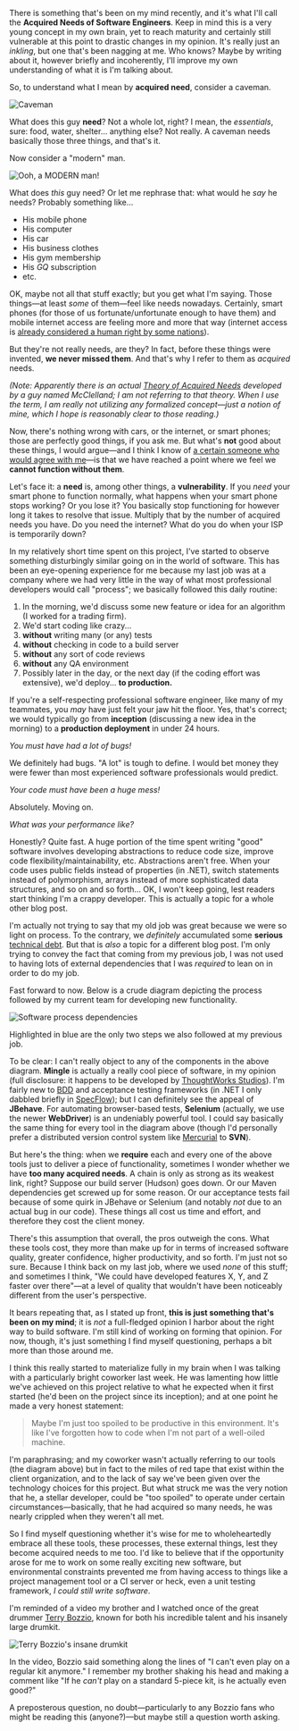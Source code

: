 There is something that's been on my mind recently, and it's what I'll call the **Acquired Needs of Software Engineers**. Keep in mind this is a very young concept in my own brain, yet to reach maturity and certainly still vulnerable at this point to drastic changes in my opinion. It's really just an *inkling*, but one that's been nagging at me. Who knows? Maybe by writing about it, however briefly and incoherently, I'll improve my own understanding of what it is I'm talking about.

So, to understand what I mean by **acquired need**, consider a caveman.

![Caveman](/images/caveman.jpg)

What does this guy **need**? Not a whole lot, right? I mean, the *essentials*, sure: food, water, shelter... anything else? Not really. A caveman needs basically those three things, and that's it.

Now consider a "modern" man.

![Ooh, a MODERN man!](/images/modern-man.jpg)

What does *this* guy need? Or let me rephrase that: what would he *say* he needs? Probably something like...

- His mobile phone
- His computer
- His car
- His business clothes
- His gym membership
- His *GQ* subscription
- etc.

OK, maybe not all that stuff exactly; but you get what I'm saying. Those things—at least *some* of them—feel like needs nowadays. Certainly, smart phones (for those of us fortunate/unfortunate enough to have them) and mobile internet access are feeling more and more that way (internet access is [already considered a human right by some nations](http://en.wikipedia.org/wiki/Right_to_Internet_access)).

But they're not really needs, are they? In fact, before these things were invented, **we never missed them**. And that's why I refer to them as *acquired* needs.

*(Note: Apparently there is an actual [Theory of Acquired Needs](http://www.netmba.com/mgmt/ob/motivation/mcclelland/) developed by a guy named McClelland; I am not referring to that theory. When I use the term, I am really not utilizing any formalized concept—just a notion of mine, which I hope is reasonably clear to those reading.)*

Now, there's nothing wrong with cars, or the internet, or smart phones; those are perfectly good things, if you ask me. But what's **not** good about these things, I would argue—and I think I know of [a certain someone who would agree with me](http://en.wikipedia.org/wiki/Henry_David_Thoreau)—is that we have reached a point where we feel we **cannot function without them**.

Let's face it: a **need** is, among other things, a **vulnerability**. If you *need* your smart phone to function normally, what happens when your smart phone stops working? Or you lose it? You basically stop functioning for however long it takes to resolve that issue. Multiply that by the number of acquired needs you have. Do you need the internet? What do you do when your ISP is temporarily down?

In my relatively short time spent on this project, I've started to observe something disturbingly similar going on in the world of software. This has been an eye-opening experience for me because my last job was at a company where we had very little in the way of what most professional developers would call "process"; we basically followed this daily routine:


1. In the morning, we'd discuss some new feature or idea for an algorithm (I worked for a trading firm).
2. We'd start coding like crazy...
  1. **without** writing many (or any) tests
  2. **without** checking in code to a build server
  3. **without** any sort of code reviews
  4. **without** any QA environment
3. Possibly later in the day, or the next day (if the coding effort was extensive), we'd deploy... **to production.**

If you're a self-respecting professional software engineer, like many of my teammates, you *may* have just felt your jaw hit the floor. Yes, that's correct; we would typically go from **inception** (discussing a new idea in the morning) to a **production deployment** in under 24 hours.

*You must have had a lot of bugs!*

We definitely had bugs. "A lot" is tough to define. I would bet money they were fewer than most experienced software professionals would predict.

*Your code must have been a huge mess!*

Absolutely. Moving on.

*What was your performance like?*

Honestly? Quite fast. A huge portion of the time spent writing "good" software involves developing abstractions to reduce code size, improve code flexibility/maintainability, etc. Abstractions aren't free. When your code uses public fields instead of properties (in .NET), switch statements instead of polymorphism, arrays instead of more sophisticated data structures, and so on and so forth... OK, I won't keep going, lest readers start thinking I'm a crappy developer. This is actually a topic for a whole other blog post.

I'm actually not trying to say that my old job was great because we were so light on process. To the contrary, we *definitely* accumulated some **serious** [technical debt](http://en.wikipedia.org/wiki/Technical_debt). But that is *also* a topic for a different blog post. I'm only trying to convey the fact that coming from my previous job, I was not used to having lots of external dependencies that I was *required* to lean on in order to do my job.

Fast forward to now. Below is a crude diagram depicting the process followed by my current team for developing new functionality.

![Software process dependencies](/images/software-process-dependencies.png)

Highlighted in blue are the only two steps we also followed at my previous job.

To be clear: I can't really object to any of the components in the above diagram. **Mingle** is actually a really cool piece of software, in my opinion (full disclosure: it happens to be developed by [ThoughtWorks Studios](http://www.thoughtworks-studios.com/)). I'm fairly new to [BDD](http://en.wikipedia.org/wiki/Behavior_Driven_Development) and acceptance testing frameworks (in .NET I only dabbled briefly in [SpecFlow](http://www.specflow.org/)); but I can definitely see the appeal of **JBehave**. For automating browser-based tests, **Selenium** (actually, we use the newer **WebDriver**) is an undeniably powerful tool. I could say basically the same thing for every tool in the diagram above (though I'd personally prefer a distributed version control system like [Mercurial](http://mercurial.selenic.com/) to **SVN**).

But here's the thing: when we **require** each and every one of the above tools just to deliver a piece of functionality, sometimes I wonder whether we have **too many acquired needs**. A chain is only as strong as its weakest link, right? Suppose our build server (Hudson) goes down. Or our Maven dependencies get screwed up for some reason. Or our acceptance tests fail because of some quirk  in JBehave or Selenium (and notably *not* due to an actual bug in our code). These things all cost us time and effort, and therefore they cost the client money.

There's this assumption that overall, the pros outweigh the cons. What these tools cost, they more than make up for in terms of increased software quality, greater confidence, higher productivity, and so forth. I'm just not so sure. Because I think back on my last job, where we used *none* of this stuff; and sometimes I think, "We could have developed features X, Y, and Z faster over there"—at a level of quality that wouldn't have been noticeably different from the user's perspective.

It bears repeating that, as I stated up front, **this is just something that's been on my mind**; it is *not* a full-fledged opinion I harbor about the right way to build software. I'm still kind of working on forming that opinion. For now, though, it's just something I find myself questioning, perhaps a bit more than those around me.

I think this really started to materialize fully in my brain when I was talking with a particularly bright coworker last week. He was lamenting how little we've achieved on this project relative to what he expected when it first started (he'd been on the project since its inception); and at one point he made a very honest statement:

> Maybe I'm just too spoiled to be productive in this environment. It's like I've forgotten how to code when I'm not part of a well-oiled machine.

I'm paraphrasing; and my coworker wasn't actually referring to our tools (the diagram above) but in fact to the miles of red tape that exist within the client organization, and to the lack of say we've been given over the technology choices for this project. But what struck me was the very notion that he, a stellar developer, could be "too spoiled" to operate under certain circumstances—basically, that he had acquired so many needs, he was nearly crippled when they weren't all met.

So I find myself questioning whether it's wise for me to wholeheartedly embrace all these tools, these processes, these external things, lest they become acquired needs to me too. I'd like to believe that if the opportunity arose for me to work on some really exciting new software, but environmental constraints prevented me from having access to things like a project management tool or a CI server or heck, even a unit testing framework, *I could still write software*.

I'm reminded of a video my brother and I watched once of the great drummer [Terry Bozzio](http://en.wikipedia.org/wiki/Terry_Bozzio), known for both his incredible talent and his insanely large drumkit.

![Terry Bozzio's insane drumkit](/images/bozzio-drumkit.jpg)

In the video, Bozzio said something along the lines of "I can't even play on a regular kit anymore." I remember my brother shaking his head and making a comment like "If he *can't* play on a standard 5-piece kit, is he actually even good?"

A preposterous question, no doubt—particularly to any Bozzio fans who might be reading this (anyone?)—but maybe still a question worth asking.
